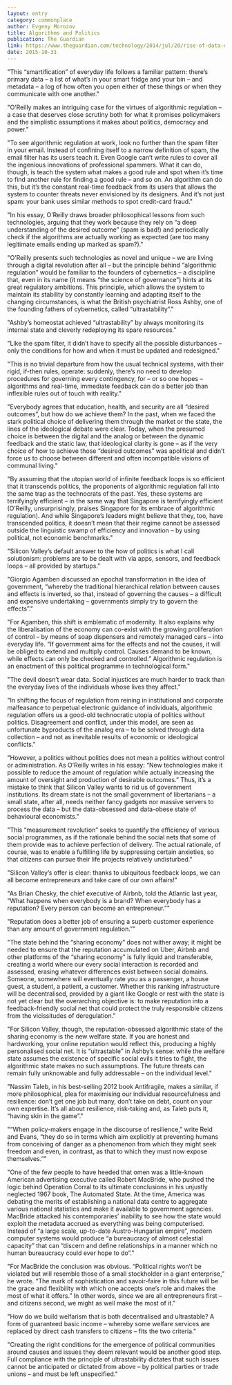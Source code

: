 ```yaml
---
layout: entry
category: commonplace
author: Evgeny Morozov
title: Algorithms and Politics
publication: The Guardian
link: https://www.theguardian.com/technology/2014/jul/20/rise-of-data-death-of-politics-evgeny-morozov-algorithmic-regulation
date: 2015-10-31
---
```


"This “smartification” of everyday life follows a familiar pattern: there’s primary data – a list of what’s in your smart fridge and your bin – and metadata – a log of how often you open either of these things or when they communicate with one another."

"O’Reilly makes an intriguing case for the virtues of algorithmic regulation – a case that deserves close scrutiny both for what it promises policymakers and the simplistic assumptions it makes about politics, democracy and power."

"To see algorithmic regulation at work, look no further than the spam filter in your email. Instead of confining itself to a narrow definition of spam, the email filter has its users teach it. Even Google can’t write rules to cover all the ingenious innovations of professional spammers. What it can do, though, is teach the system what makes a good rule and spot when it’s time to find another rule for finding a good rule – and so on. An algorithm can do this, but it’s the constant real-time feedback from its users that allows the system to counter threats never envisioned by its designers. And it’s not just spam: your bank uses similar methods to spot credit-card fraud."

"In his essay, O’Reilly draws broader philosophical lessons from such technologies, arguing that they work because they rely on “a deep understanding of the desired outcome” (spam is bad!) and periodically check if the algorithms are actually working as expected (are too many legitimate emails ending up marked as spam?)."

"O’Reilly presents such technologies as novel and unique – we are living through a digital revolution after all – but the principle behind “algorithmic regulation” would be familiar to the founders of cybernetics – a discipline that, even in its name (it means “the science of governance”) hints at its great regulatory ambitions. This principle, which allows the system to maintain its stability by constantly learning and adapting itself to the changing circumstances, is what the British psychiatrist Ross Ashby, one of the founding fathers of cybernetics, called “ultrastability”."

"Ashby’s homeostat achieved “ultrastability” by always monitoring its internal state and cleverly redeploying its spare resources."

"Like the spam filter, it didn’t have to specify all the possible disturbances – only the conditions for how and when it must be updated and redesigned."

"This is no trivial departure from how the usual technical systems, with their rigid, if-then rules, operate: suddenly, there’s no need to develop procedures for governing every contingency, for – or so one hopes – algorithms and real-time, immediate feedback can do a better job than inflexible rules out of touch with reality."

"Everybody agrees that education, health, and security are all “desired outcomes”, but how do we achieve them? In the past, when we faced the stark political choice of delivering them through the market or the state, the lines of the ideological debate were clear. Today, when the presumed choice is between the digital and the analog or between the dynamic feedback and the static law, that ideological clarity is gone – as if the very choice of how to achieve those “desired outcomes” was apolitical and didn’t force us to choose between different and often incompatible visions of communal living."

"By assuming that the utopian world of infinite feedback loops is so efficient that it transcends politics, the proponents of algorithmic regulation fall into the same trap as the technocrats of the past. Yes, these systems are terrifyingly efficient – in the same way that Singapore is terrifyingly efficient (O’Reilly, unsurprisingly, praises Singapore for its embrace of algorithmic regulation). And while Singapore’s leaders might believe that they, too, have transcended politics, it doesn’t mean that their regime cannot be assessed outside the linguistic swamp of efficiency and innovation – by using political, not economic benchmarks."

"Silicon Valley’s default answer to the how of politics is what I call solutionism: problems are to be dealt with via apps, sensors, and feedback loops – all provided by startups."

"Giorgio Agamben discussed an epochal transformation in the idea of government, “whereby the traditional hierarchical relation between causes and effects is inverted, so that, instead of governing the causes – a difficult and expensive undertaking – governments simply try to govern the effects”."

"For Agamben, this shift is emblematic of modernity. It also explains why the liberalisation of the economy can co-exist with the growing proliferation of control – by means of soap dispensers and remotely managed cars – into everyday life. “If government aims for the effects and not the causes, it will be obliged to extend and multiply control. Causes demand to be known, while effects can only be checked and controlled.” Algorithmic regulation is an enactment of this political programme in technological form."

"The devil doesn’t wear data. Social injustices are much harder to track than the everyday lives of the individuals whose lives they affect."

"In shifting the focus of regulation from reining in institutional and corporate malfeasance to perpetual electronic guidance of individuals, algorithmic regulation offers us a good-old technocratic utopia of politics without politics. Disagreement and conflict, under this model, are seen as unfortunate byproducts of the analog era – to be solved through data collection – and not as inevitable results of economic or ideological conflicts."

"However, a politics without politics does not mean a politics without control or administration. As O’Reilly writes in his essay: “New technologies make it possible to reduce the amount of regulation while actually increasing the amount of oversight and production of desirable outcomes.” Thus, it’s a mistake to think that Silicon Valley wants to rid us of government institutions. Its dream state is not the small government of libertarians – a small state, after all, needs neither fancy gadgets nor massive servers to process the data – but the data-obsessed and data-obese state of behavioural economists."

"This “measurement revolution” seeks to quantify the efficiency of various social programmes, as if the rationale behind the social nets that some of them provide was to achieve perfection of delivery. The actual rationale, of course, was to enable a fulfilling life by suppressing certain anxieties, so that citizens can pursue their life projects relatively undisturbed."

"Silicon Valley’s offer is clear: thanks to ubiquitous feedback loops, we can all become entrepreneurs and take care of our own affairs!"

"As Brian Chesky, the chief executive of Airbnb, told the Atlantic last year, “What happens when everybody is a brand? When everybody has a reputation? Every person can become an entrepreneur.”"

"Reputation does a better job of ensuring a superb customer experience than any amount of government regulation.”"

"The state behind the “sharing economy” does not wither away; it might be needed to ensure that the reputation accumulated on Uber, Airbnb and other platforms of the “sharing economy” is fully liquid and transferable, creating a world where our every social interaction is recorded and assessed, erasing whatever differences exist between social domains. Someone, somewhere will eventually rate you as a passenger, a house guest, a student, a patient, a customer. Whether this ranking infrastructure will be decentralised, provided by a giant like Google or rest with the state is not yet clear but the overarching objective is: to make reputation into a feedback-friendly social net that could protect the truly responsible citizens from the vicissitudes of deregulation."

"For Silicon Valley, though, the reputation-obsessed algorithmic state of the sharing economy is the new welfare state. If you are honest and hardworking, your online reputation would reflect this, producing a highly personalised social net. It is “ultrastable” in Ashby’s sense: while the welfare state assumes the existence of specific social evils it tries to fight, the algorithmic state makes no such assumptions. The future threats can remain fully unknowable and fully addressable – on the individual level."

"Nassim Taleb, in his best-selling 2012 book Antifragile, makes a similar, if more philosophical, plea for maximising our individual resourcefulness and resilience: don’t get one job but many, don’t take on debt, count on your own expertise. It’s all about resilience, risk-taking and, as Taleb puts it, “having skin in the game”."

"“When policy-makers engage in the discourse of resilience,” write Reid and Evans, “they do so in terms which aim explicitly at preventing humans from conceiving of danger as a phenomenon from which they might seek freedom and even, in contrast, as that to which they must now expose themselves.”"

"One of the few people to have heeded that omen was a little-known American advertising executive called Robert MacBride, who pushed the logic behind Operation Corral to its ultimate conclusions in his unjustly neglected 1967 book, The Automated State. At the time, America was debating the merits of establishing a national data centre to aggregate various national statistics and make it available to government agencies. MacBride attacked his contemporaries’ inability to see how the state would exploit the metadata accrued as everything was being computerised. Instead of “a large scale, up-to-date Austro-Hungarian empire”, modern computer systems would produce “a bureaucracy of almost celestial capacity” that can “discern and define relationships in a manner which no human bureaucracy could ever hope to do”."

"For MacBride the conclusion was obvious. “Political rights won’t be violated but will resemble those of a small stockholder in a giant enterprise,” he wrote. “The mark of sophistication and savoir-faire in this future will be the grace and flexibility with which one accepts one’s role and makes the most of what it offers.” In other words, since we are all entrepreneurs first – and citizens second, we might as well make the most of it."

"How do we build welfarism that is both decentralised and ultrastable? A form of guaranteed basic income – whereby some welfare services are replaced by direct cash transfers to citizens – fits the two criteria."

"Creating the right conditions for the emergence of political communities around causes and issues they deem relevant would be another good step. Full compliance with the principle of ultrastability dictates that such issues cannot be anticipated or dictated from above – by political parties or trade unions – and must be left unspecified."

